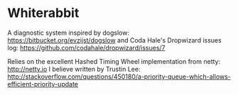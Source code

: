 Whiterabbit
===========

A diagnostic system inspired by dogslow: https://bitbucket.org/evzijst/dogslow 
and Coda Hale's Dropwizard issues log: https://github.com/codahale/dropwizard/issues/7

Relies on the excellent Hashed Timing Wheel implementation from netty: http://netty.io
I believe written by Trustin Lee: http://stackoverflow.com/questions/450180/a-priority-queue-which-allows-efficient-priority-update


